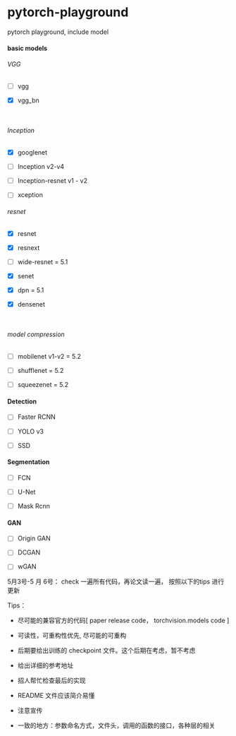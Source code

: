# pytorch-playground
pytorch playground, include model

#### basic models

###### VGG

- [ ] vgg


- [x] vgg_bn

  ​


###### Inception 

- [x] googlenet
- [ ] Inception v2-v4
- [ ] Inception-resnet v1 - v2
- [ ] xception


###### resnet 

- [x] resnet

- [x] resnext

- [ ] wide-resnet = 5.1

- [x] senet

- [x] dpn =  5.1

- [x] densenet

  ​


###### model compression

- [ ] mobilenet v1-v2  = 5.2
- [ ] shufflenet  = 5.2
- [ ] squeezenet = 5.2




#### Detection

- [ ] Faster RCNN
- [ ] YOLO v3
- [ ] SSD



#### Segmentation

- [ ] FCN
- [ ] U-Net
- [ ] Mask Rcnn



#### GAN

- [ ] Origin GAN
- [ ] DCGAN
- [ ] wGAN



5月3号-5 月 6号： check 一遍所有代码，再论文读一遍， 按照以下的tips 进行更新 

Tips： 

- 尽可能的兼容官方的代码[ paper release code， torchvision.models code ]


- 可读性，可重构性优先, 尽可能的可重构
- 后期要给出训练的 checkpoint 文件。这个后期在考虑，暂不考虑
- 给出详细的参考地址
- 招人帮忙检查最后的实现
- README 文件应该简介易懂
- 注意宣传
- 一致的地方：参数命名方式，文件头，调用的函数的接口，各种层的相关